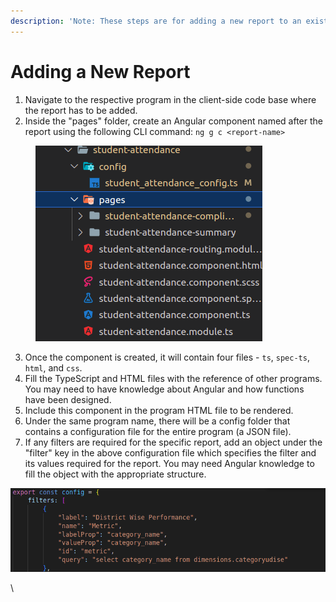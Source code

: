 ```yaml
---
description: 'Note: These steps are for adding a new report to an existing program'
---
```


# Adding a New Report

1. Navigate to the respective program in the client-side code base where the report has to be added.
2. Inside the "pages" folder, create an Angular component named after the report using the following CLI command: `ng g c <report-name>`

<figure><img src="../.gitbook/assets/image (34).png" alt=""><figcaption></figcaption></figure>

3. Once the component is created, it will contain four files - `ts`, `spec-ts`, `html`, and `css`.
4. Fill the TypeScript and HTML files with the reference of other programs. You may need to have knowledge about Angular and how functions have been designed.
5. Include this component in the program HTML file to be rendered.
6. Under the same program name, there will be a config folder that contains a configuration file for the entire program (a JSON file).
7. If any filters are required for the specific report, add an object under the "filter" key in the above configuration file which specifies the filter and its values required for the report. You may need Angular knowledge to fill the object with the appropriate structure.

![](<../.gitbook/assets/image (35).png>)

\
